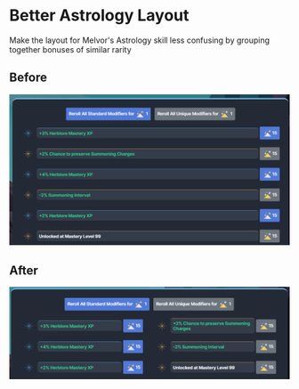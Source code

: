 # Better Astrology Layout
 Make the layout for Melvor's Astrology skill less confusing by grouping together bonuses of similar rarity

## Before
![Before](/assets/images/before.png)

## After
![After](/assets/images/after.png)